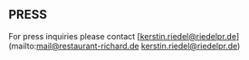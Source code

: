 ## PRESS

For press inquiries please contact </u>[kerstin.riedel@riedelpr.de](mailto:mail@restaurant-richard.de  kerstin.riedel@riedelpr.de)</u>
